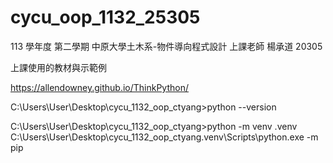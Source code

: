 # cycu_oop_1132_25305
113 學年度 第二學期
中原大學土木系-物件導向程式設計
上課老師 楊承道 20305 

上課使用的教材與示範例 

https://allendowney.github.io/ThinkPython/


C:\Users\User\Desktop\cycu_1132_oop_ctyang>python --version

C:\Users\User\Desktop\cycu_1132_oop_ctyang>python -m venv .venv 
C:\Users\User\Desktop\cycu_1132_oop_ctyang\.venv\Scripts\python.exe -m pip